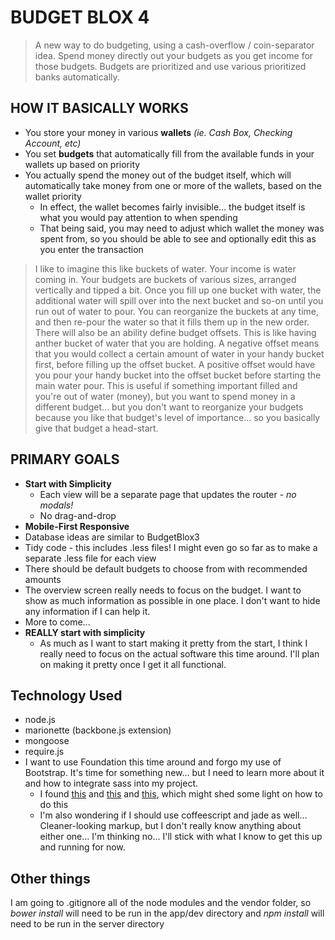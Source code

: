 BUDGET BLOX 4
==============

> A new way to do budgeting, using a cash-overflow / coin-separator idea. Spend money directly out your budgets as you get income for those budgets. Budgets are prioritized and use various prioritized banks automatically.

## HOW IT BASICALLY WORKS
* You store your money in various **wallets** _(ie. Cash Box, Checking Account, etc)_
* You set **budgets** that automatically fill from the available funds in your wallets up based on priority
* You actually spend the money out of the budget itself, which will automatically take money from one or more of the wallets, based on the wallet priority
	* In effect, the wallet becomes fairly invisible... the budget itself is what you would pay attention to when spending
	* That being said, you may need to adjust which wallet the money was spent from, so you should be able to see and optionally edit this as you enter the transaction

> I like to imagine this like buckets of water. Your income is water coming in. Your budgets are buckets of various sizes, arranged vertically and tipped a bit. Once you fill up one bucket with water, the additional water will spill over into the next bucket and so-on until you run out of water to pour. You can reorganize the buckets at any time, and then re-pour the water so that it fills them up in the new order. There will also be an ability define budget offsets. This is like having anther bucket of water that you are holding. A negative offset means that you would collect a certain amount of water in your handy bucket first, before filling up the offset bucket. A positive offset would have you pour your handy bucket into the offset bucket before starting the main water pour. This is useful if something important filled and you're out of water (money), but you want to spend money in a different budget... but you don't want to reorganize your budgets because you like that budget's level of importance... so you basically give that budget a head-start.

## PRIMARY GOALS
* **Start with Simplicity**
	* Each view will be a separate page that updates the router - _no modals!_
	* No drag-and-drop
* **Mobile-First Responsive**
* Database ideas are similar to BudgetBlox3
* Tidy code - this includes .less files! I might even go so far as to make a separate .less file for each view
* There should be default budgets to choose from with recommended amounts
* The overview screen really needs to focus on the budget. I want to show as much information as possible in one place. I don't want to hide any information if I can help it.
* More to come...
* **REALLY start with simplicity**
	* As much as I want to start making it pretty from the start, I think I really need to focus on the actual software this time around. I'll plan on making it pretty once I get it all functional.

## Technology Used
* node.js
* marionette (backbone.js extension)
* mongoose
* require.js
* I want to use Foundation this time around and forgo my use of Bootstrap. It's time for something new... but I need to learn more about it and how to integrate sass into my project.
	* I found [this](http://www.designedbyasaint.co.uk/foundation-5/install-foundation-5) and [this](https://coderwall.com/p/mhy10q) and [this](https://github.com/anotheruiguy/node-sass-boilerplate), which might shed some light on how to do this
	* I'm also wondering if I should use coffeescript and jade as well... Cleaner-looking markup, but I don't really know anything about either one... I'm thinking no... I'll stick with what I know to get this up and running for now.

## Other things
I am going to .gitignore all of the node modules and the vendor folder, so _bower install_ will need to be run in the app/dev directory and _npm install_ will need to be run in the server directory